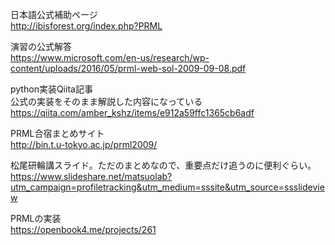 日本語公式補助ページ  
http://ibisforest.org/index.php?PRML  

演習の公式解答  
https://www.microsoft.com/en-us/research/wp-content/uploads/2016/05/prml-web-sol-2009-09-08.pdf  

python実装Qiita記事  
公式の実装をそのまま解説した内容になっている  
https://qiita.com/amber_kshz/items/e912a59ffc1365cb6adf  
 
PRML合宿まとめサイト  
http://bin.t.u-tokyo.ac.jp/prml2009/  

松尾研輪講スライド。ただのまとめなので、重要点だけ追うのに便利ぐらい。
https://www.slideshare.net/matsuolab?utm_campaign=profiletracking&utm_medium=sssite&utm_source=ssslideview  
 
PRMLの実装  
https://openbook4.me/projects/261


　
　
 　
  
  
